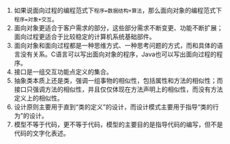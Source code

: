 1. 如果说面向过程的编程范式下`程序=数据结构+算法`，那么面向对象的编程范式下`程序=对象+交互`。
2. 面向对象更适合于客户需求的部分，这些部分需求不断变更、功能不断扩展；面向过程更适合于比较稳定的计算机系统基础部件。
3. 面向对象和面向过程都是一种思维方式、一种思考问题的方式，而和具体的语言没有关系。C语言可以写出面向对象的程序，Java也可以写出面向过程的程序。
4. 接口是一组交互功能点定义的集合。
5. 抽象类本质上还是类，强调一组事物的相似性，包括属性和方法的相似性；而接口只强调方法的相似性，并且仅仅体现在方法声明上的相似性，而没有方法定义上的相似性。
6. 设计原则主要用于直到“类的定义”的设计，而设计模式主要用于指导“类的行为”的设计。
7. 模型不等于代码，更不等于代码，模型的主要目的是指导代码的编写，但不是代码的文字化表述。
